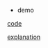 - demo

[code](https://www.example.com)


[explanation](https://github.com/chyld/captains-log/discussions/3)

